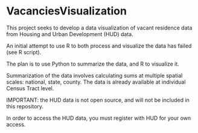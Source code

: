 # VacanciesVisualization
This project seeks to develop a data visualization of vacant residence data from Housing and Urban Development (HUD) data.

An initial attempt to use R to both process and visualize the data has failed (see R script).

The plan is to use Python to summarize the data, and R to visualize it.

Summarization of the data involves calculating sums at multiple spatial scales:  national, state, county.  The data is already available at individual Census Tract level.

IMPORTANT:  the HUD data is not open source, and will not be included in this repository.  

In order to access the HUD data, you must register with HUD for your own access.

